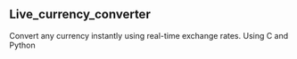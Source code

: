 ## Live_currency_converter
Convert any currency instantly using real-time exchange rates. Using C and Python
